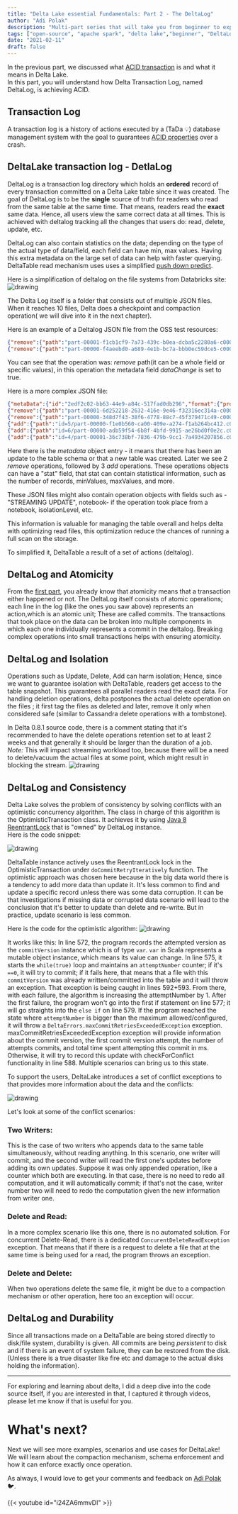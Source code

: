 ```yaml
---
title: "Delta Lake essential Fundamentals: Part 2 - The DeltaLog"
author: "Adi Polak"
description: "Multi-part series that will take you from beginner to expert in Delta Lake"
tags: ["open-source", "apache spark", "delta lake","beginner", "DeltaLog"]
date: "2021-02-11"
draft: false
---
```



In the previous part, we discussed what [ACID transaction](https://blog.adipolak.com/post/delta-lake-essential-fundamentals) is and what it means in Delta Lake.<br>
In this part, you will understand how Delta Transaction Log, named DeltaLog, is achieving ACID.

## Transaction Log
A transaction log is a history of actions executed by a (TaDa 💡) database management system with the goal to guarantees [ACID properties](https://blog.adipolak.com/post/delta-lake-essential-fundamentals/) over a crash.

## DeltaLake transaction log - DetlaLog

DeltaLog is a transaction log directory which holds an **ordered** record of every transaction committed on a Delta Lake table since it was created.
The goal of DeltaLog is to be the **single** source of truth for readers who read from the same table at the same time. That means, readers read the **exact** same data.
Hence, all users view the same correct data at all times. This is achieved with deltalog tracking all the changes that users do: read, delete, update, etc.

DeltaLog can also contain statistics on the data; depending on the type of the actual type of data/field, each field can have min, max values. Having this extra metadata on the large set of data can help with faster querying. DeltaTable read mechanism uses uses a simplified [push down predict](https://medium.com/microsoftazure/data-at-scale-learn-how-predicate-pushdown-will-save-you-money-7063b80878d7).

Here is a simplification of deltalog on the file systems from Databricks site: <br>
<img class="responsive" src="/images/Detla/deltalake-deltalog.png" alt="drawing">

The Delta Log itself is a folder that consists out of multiple JSON files. When it reaches 10 files, Delta does a checkpoint and compaction operation( we will dive into it in the next chapter).


Here is an example of a Deltalog JSON file from the OSS test resources:
```json
{"remove":{"path":"part-00001-f1cb1cf9-7a73-439c-b0ea-dcba5c2280a6-c000.snappy.parquet","dataChange":true}}
{"remove":{"path":"part-00000-f4aeebd0-a689-4e1b-bc7a-bbb0ec59dce5-c000.snappy.parquet","dataChange":true}}
```

You can see that the operation was: _remove_ path(it can be a whole field or specific values), in this operation the metadata field _dataChange_ is set to true.

Here is a more complex JSON file:
```json
{"metaData":{"id":"2edf2c02-bb63-44e9-a84c-517fad0db296","format":{"provider":"parquet","options":{}},"schemaString":"{\"type\":\"struct\",\"fields\":[{\"name\":\"id\",\"type\":\"integer\",\"nullable\":true,\"metadata\":{}},{\"name\":\"value\",\"type\":\"string\",\"nullable\":true,\"metadata\":{}}]}","partitionColumns":["id"],"configuration":{}}}
{"remove":{"path":"part-00001-6d252218-2632-416e-9e46-f32316ec314a-c000.snappy.parquet","dataChange":true}}
{"remove":{"path":"part-00000-348d7f43-38f6-4778-88c7-45f379471c49-c000.snappy.parquet","dataChange":true}}
{"add":{"path":"id=5/part-00000-f1e0b560-ca00-409e-a274-f1ab264bc412.c000.snappy.parquet","partitionValues":{"id":"5"},"size":362,"modificationTime":1501109076000,"dataChange":true}}
{"add":{"path":"id=6/part-00000-adb59f54-6b8f-4bfd-9915-ae26bd0f0e2c.c000.snappy.parquet","partitionValues":{"id":"6"},"size":362,"modificationTime":1501109076000,"dataChange":true}}
{"add":{"path":"id=4/part-00001-36c738bf-7836-479b-9cc1-7a4934207856.c000.snappy.parquet","partitionValues":{"id":"4"},"size":362,"modificationTime":1501109076000,"dataChange":true}}
```

Here there is the _metadata_ object entry - it means that there has been an update to the table schema or that a new table was created.
Later we see 2 _remove_ operations, followed by 3 _add_ operations. These operations objects can have a "stat" field, that stat can contain statistical information, such as the number of records, minValues, maxValues, and more.

These JSON files might also contain operation objects with fields such as - "STREAMING UPDATE", notebook- if the operation took place from a notebook, isolationLevel, etc.

This information is valuable for managing the table overall and helps delta with optimizing read files, this optimization reduce the chances of running a full scan on the storage.

To simplified it, DeltaTable a result of a set of actions (deltalog).



## DeltaLog and Atomicity
From the [first part](https://blog.adipolak.com/post/delta-lake-essential-fundamentals), you already know that atomicity means that a transaction either happened or not. The DeltaLog itself consists of atomic operations; each line in the log (like the ones you saw above) represents an action,which is an atomic unit; These are called commits.
The transactions that took place on the data can be broken into multiple components in which each one individually represents a commit in the deltalog. Breaking complex operations into small transactions helps with ensuring atomicity.



## DeltaLog and Isolation
Operations such as Update, Delete, Add can harm isolation; Hence, since we want to guarantee isolation with DeltaTable, readers get access to the table snapshot. This guarantees all parallel readers read the exact data. For handling deletion operations, delta postpones the actual delete operation on the files ; it first tag the files as deleted and later, remove it only when considered safe (similar to Cassandra delete operations with a tombstone).


In Delta 0.8.1 source code, there is a comment stating that it's recommended to have the delete operations retention set to at least 2 weeks and that generally it should be larger than the duration of a job. <br>
*Note:* This will impact streaming workload too, because there will be a need to delete/vacuum the actual files at some point, which might result in blocking the stream.
<img class="responsive" src="/images/Detla/delta-tombston-retention.png" alt="drawing">



## DeltaLog and Consistency
Delta Lake solves the problem of consistency by solving conflicts with an optimistic concurrency algorithm.
The class in charge of this algorithm is the OptimisticTransaction class. It achieves it by using [Java 8 ReentrantLock](https://docs.oracle.com/javase/8/docs/api/java/util/concurrent/locks/ReentrantLock.html) that is "owned" by DeltaLog instance. <br>
Here is the code snippet: <br>

<img class="responsive" src="/images/Detla/delta-log-optimistic-concurrency-algo.png" alt="drawing">

DeltaTable instance actively uses the ReentrantLock lock in the OptimisticTransaction under `doCommitRetryIteratively` function.
The optimistic approach was chosen here because in the big data world there is a tendency to add more data than update it.
It's less common to find and update a specific record unless there was some data corruption. It can be that investigations if missing data or corrupted data scenario will lead to the conclusion that it's better to update than delete and re-write. But in practice, update scenario is less common.

Here is the code for the optimistic algorithm:
<img class="responsive" src="/images/Detla/delta-log-OptimisticTransaction.png" alt="drawing">

It works like this:
In line 572, the program records the attempted version as the `commitVersion` instance which is of type `var`.
`var` in Scala represents a mutable object instance, which means its value can change.
In line 575, it starts the `while(true)` loop and maintains an `attemptNumber` counter; if it's `==0`, it will try to commit; if it fails here, that means that a file with this `commitVersion` was already written/committed into the table and it will throw an exception. That exception is being caught in lines 592+593. From there, with each failure, the algorithm is increasing the attemptNumber by 1.
After the first failure, the program won't go into the first if statement on line 577; it will go straights into the `else if` on line 579.
If the program reached the state where `attemptNumber` is bigger than the maximum allowed/configured, it will throw a `DeltaErrors.maxCommitRetriesExceededException` exception.
maxCommitRetriesExceededException exception will provide information about the commit version, the first commit version attempt, the number of attempts commits, and total time spent attempting this commit in ms.
Otherwise, it will try to record this update with checkForConflict functionality in line 588.
Multiple scenarios can bring us to this state.

To support the users, DeltaLake introduces a set of conflict exceptions to that provides more information about the data and the conflicts:

<img class="responsive" src="/images/Detla/delte-concurrent-exceptions.png" alt="drawing">

Let's look at some of the conflict scenarios:

### Two Writers:
This is the case of two writers who appends data to the same table simultaneously, without reading anything. In this scenario, one writer will commit, and the second writer will read the first one's updates before adding its own updates. Suppose it was only appended operation, like a counter which both are executing. In that case, there is no need to redo all computation, and it will automatically commit; if that's not the case, writer number two will need to redo the computation given the new information from writer one.


### Delete and Read:
In a more complex scenario like this one, there is no automated solution. For concurrent Delete-Read, there is a dedicated `ConcurentDeleteReadException` exception.
That means that if there is a request to delete a file that at the same time is being used for a read, the program throws an exception.

### Delete and Delete:
When two operations delete the same file, it might be due to a compaction mechanism or other operation, here too an exception will occur.



## DeltaLog and Durability
Since all transactions made on a DeltaTable are being stored directly to disk/file system, durability is given. All commits are being _persistent_ to disk and if there is an event of system failure, they can be restored from the disk.
(Unless there is a true disaster like fire etc and damage to the actual disks holding the information).


------------------------------------------
For exploring and learning about delta, I did a deep dive into the code source itself, if you are interested in that, I captured it through videos, please let me know if that is useful for you.


# What's next?

Next we will see more examples, scenarios and use cases for DeltaLake! We will learn about the compaction mechanism, schema enforcement and how it can enforce exactly once operation.

As always, I would love to get your comments and feedback on [Adi Polak](https://twitter.com/intent/follow?original_referer=http%3A%2F%2Flocalhost%3A1313%2F&ref_src=twsrc%5Etfw&region=follow_link&screen_name=AdiPolak&tw_p=followbutton) 🐦.


{{< youtube id="i24ZA6mmvDI" >}}




